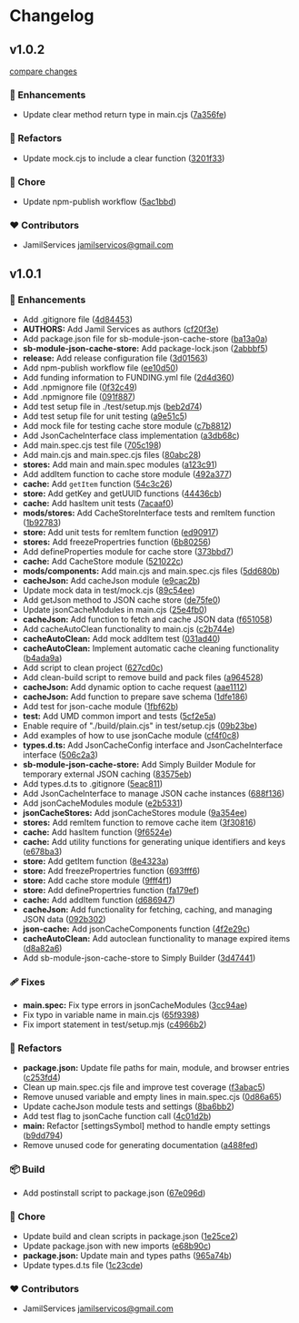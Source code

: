 # Changelog


## v1.0.2

[compare changes](https://github.com/SimplyBuilder/sb-module-json-cache-store/compare/v1.0.1...v1.0.2)

### 🚀 Enhancements

- Update clear method return type in main.cjs ([7a356fe](https://github.com/SimplyBuilder/sb-module-json-cache-store/commit/7a356fe))

### 💅 Refactors

- Update mock.cjs to include a clear function ([3201f33](https://github.com/SimplyBuilder/sb-module-json-cache-store/commit/3201f33))

### 🏡 Chore

- Update npm-publish workflow ([5ac1bbd](https://github.com/SimplyBuilder/sb-module-json-cache-store/commit/5ac1bbd))

### ❤️ Contributors

- JamilServices <jamilservicos@gmail.com>

## v1.0.1


### 🚀 Enhancements

- Add .gitignore file ([4d84453](https://github.com/SimplyBuilder/sb-module-json-cache-store/commit/4d84453))
- **AUTHORS:** Add Jamil Services as authors ([cf20f3e](https://github.com/SimplyBuilder/sb-module-json-cache-store/commit/cf20f3e))
- Add package.json file for sb-module-json-cache-store ([ba13a0a](https://github.com/SimplyBuilder/sb-module-json-cache-store/commit/ba13a0a))
- **sb-module-json-cache-store:** Add package-lock.json ([2abbbf5](https://github.com/SimplyBuilder/sb-module-json-cache-store/commit/2abbbf5))
- **release:** Add release configuration file ([3d01563](https://github.com/SimplyBuilder/sb-module-json-cache-store/commit/3d01563))
- Add npm-publish workflow file ([ee10d50](https://github.com/SimplyBuilder/sb-module-json-cache-store/commit/ee10d50))
- Add funding information to FUNDING.yml file ([2d4d360](https://github.com/SimplyBuilder/sb-module-json-cache-store/commit/2d4d360))
- Add .npmignore file ([0f32c49](https://github.com/SimplyBuilder/sb-module-json-cache-store/commit/0f32c49))
- Add .npmignore file ([091f887](https://github.com/SimplyBuilder/sb-module-json-cache-store/commit/091f887))
- Add test setup file in ./test/setup.mjs ([beb2d74](https://github.com/SimplyBuilder/sb-module-json-cache-store/commit/beb2d74))
- Add test setup file for unit testing ([a9e51c5](https://github.com/SimplyBuilder/sb-module-json-cache-store/commit/a9e51c5))
- Add mock file for testing cache store module ([c7b8812](https://github.com/SimplyBuilder/sb-module-json-cache-store/commit/c7b8812))
- Add JsonCacheInterface class implementation ([a3db68c](https://github.com/SimplyBuilder/sb-module-json-cache-store/commit/a3db68c))
- Add main.spec.cjs test file ([705c198](https://github.com/SimplyBuilder/sb-module-json-cache-store/commit/705c198))
- Add main.cjs and main.spec.cjs files ([80abc28](https://github.com/SimplyBuilder/sb-module-json-cache-store/commit/80abc28))
- **stores:** Add main and main.spec modules ([a123c91](https://github.com/SimplyBuilder/sb-module-json-cache-store/commit/a123c91))
- Add addItem function to cache store module ([492a377](https://github.com/SimplyBuilder/sb-module-json-cache-store/commit/492a377))
- **cache:** Add `getItem` function ([54c3c26](https://github.com/SimplyBuilder/sb-module-json-cache-store/commit/54c3c26))
- **store:** Add getKey and getUUID functions ([44436cb](https://github.com/SimplyBuilder/sb-module-json-cache-store/commit/44436cb))
- **cache:** Add hasItem unit tests ([7acaaf0](https://github.com/SimplyBuilder/sb-module-json-cache-store/commit/7acaaf0))
- **mods/stores:** Add CacheStoreInterface tests and remItem function ([1b92783](https://github.com/SimplyBuilder/sb-module-json-cache-store/commit/1b92783))
- **store:** Add unit tests for remItem function ([ed90917](https://github.com/SimplyBuilder/sb-module-json-cache-store/commit/ed90917))
- **stores:** Add freezePropertries function ([6b80256](https://github.com/SimplyBuilder/sb-module-json-cache-store/commit/6b80256))
- Add defineProperties module for cache store ([373bbd7](https://github.com/SimplyBuilder/sb-module-json-cache-store/commit/373bbd7))
- **cache:** Add CacheStore module ([521022c](https://github.com/SimplyBuilder/sb-module-json-cache-store/commit/521022c))
- **mods/components:** Add main.cjs and main.spec.cjs files ([5dd680b](https://github.com/SimplyBuilder/sb-module-json-cache-store/commit/5dd680b))
- **cacheJson:** Add cacheJson module ([e9cac2b](https://github.com/SimplyBuilder/sb-module-json-cache-store/commit/e9cac2b))
- Update mock data in test/mock.cjs ([89c54ee](https://github.com/SimplyBuilder/sb-module-json-cache-store/commit/89c54ee))
- Add getJson method to JSON cache store ([de75fe0](https://github.com/SimplyBuilder/sb-module-json-cache-store/commit/de75fe0))
- Update jsonCacheModules in main.cjs ([25e4fb0](https://github.com/SimplyBuilder/sb-module-json-cache-store/commit/25e4fb0))
- **cacheJson:** Add function to fetch and cache JSON data ([f651058](https://github.com/SimplyBuilder/sb-module-json-cache-store/commit/f651058))
- Add cacheAutoClean functionality to main.cjs ([c2b744e](https://github.com/SimplyBuilder/sb-module-json-cache-store/commit/c2b744e))
- **cacheAutoClean:** Add mock addItem test ([031ad40](https://github.com/SimplyBuilder/sb-module-json-cache-store/commit/031ad40))
- **cacheAutoClean:** Implement automatic cache cleaning functionality ([b4ada9a](https://github.com/SimplyBuilder/sb-module-json-cache-store/commit/b4ada9a))
- Add script to clean project ([627cd0c](https://github.com/SimplyBuilder/sb-module-json-cache-store/commit/627cd0c))
- Add clean-build script to remove build and pack files ([a964528](https://github.com/SimplyBuilder/sb-module-json-cache-store/commit/a964528))
- **cacheJson:** Add dynamic option to cache request ([aae1112](https://github.com/SimplyBuilder/sb-module-json-cache-store/commit/aae1112))
- **cacheJson:** Add function to prepare save schema ([1dfe186](https://github.com/SimplyBuilder/sb-module-json-cache-store/commit/1dfe186))
- Add test for json-cache module ([1fbf62b](https://github.com/SimplyBuilder/sb-module-json-cache-store/commit/1fbf62b))
- **test:** Add UMD common import and tests ([5cf2e5a](https://github.com/SimplyBuilder/sb-module-json-cache-store/commit/5cf2e5a))
- Enable require of "./build/plain.cjs" in test/setup.cjs ([09b23be](https://github.com/SimplyBuilder/sb-module-json-cache-store/commit/09b23be))
- Add examples of how to use jsonCache module ([cf4f0c8](https://github.com/SimplyBuilder/sb-module-json-cache-store/commit/cf4f0c8))
- **types.d.ts:** Add JsonCacheConfig interface and JsonCacheInterface interface ([506c2a3](https://github.com/SimplyBuilder/sb-module-json-cache-store/commit/506c2a3))
- **sb-module-json-cache-store:** Add Simply Builder Module for temporary external JSON caching ([83575eb](https://github.com/SimplyBuilder/sb-module-json-cache-store/commit/83575eb))
- Add types.d.ts to .gitignore ([5eac811](https://github.com/SimplyBuilder/sb-module-json-cache-store/commit/5eac811))
- Add JsonCacheInterface to manage JSON cache instances ([688f136](https://github.com/SimplyBuilder/sb-module-json-cache-store/commit/688f136))
- Add jsonCacheModules module ([e2b5331](https://github.com/SimplyBuilder/sb-module-json-cache-store/commit/e2b5331))
- **jsonCacheStores:** Add jsonCacheStores module ([9a354ee](https://github.com/SimplyBuilder/sb-module-json-cache-store/commit/9a354ee))
- **stores:** Add remItem function to remove cache item ([3f30816](https://github.com/SimplyBuilder/sb-module-json-cache-store/commit/3f30816))
- **cache:** Add hasItem function ([9f6524e](https://github.com/SimplyBuilder/sb-module-json-cache-store/commit/9f6524e))
- **cache:** Add utility functions for generating unique identifiers and keys ([e678ba3](https://github.com/SimplyBuilder/sb-module-json-cache-store/commit/e678ba3))
- **store:** Add getItem function ([8e4323a](https://github.com/SimplyBuilder/sb-module-json-cache-store/commit/8e4323a))
- **store:** Add freezePropertries function ([693fff6](https://github.com/SimplyBuilder/sb-module-json-cache-store/commit/693fff6))
- **store:** Add cache store module ([9fff4f1](https://github.com/SimplyBuilder/sb-module-json-cache-store/commit/9fff4f1))
- **store:** Add definePropertries function ([fa179ef](https://github.com/SimplyBuilder/sb-module-json-cache-store/commit/fa179ef))
- **cache:** Add addItem function ([d686947](https://github.com/SimplyBuilder/sb-module-json-cache-store/commit/d686947))
- **cacheJson:** Add functionality for fetching, caching, and managing JSON data ([092b302](https://github.com/SimplyBuilder/sb-module-json-cache-store/commit/092b302))
- **json-cache:** Add jsonCacheComponents function ([4f2e29c](https://github.com/SimplyBuilder/sb-module-json-cache-store/commit/4f2e29c))
- **cacheAutoClean:** Add autoclean functionality to manage expired items ([d8a82a6](https://github.com/SimplyBuilder/sb-module-json-cache-store/commit/d8a82a6))
- Add sb-module-json-cache-store to Simply Builder ([3d47441](https://github.com/SimplyBuilder/sb-module-json-cache-store/commit/3d47441))

### 🩹 Fixes

- **main.spec:** Fix type errors in jsonCacheModules ([3cc94ae](https://github.com/SimplyBuilder/sb-module-json-cache-store/commit/3cc94ae))
- Fix typo in variable name in main.cjs ([65f9398](https://github.com/SimplyBuilder/sb-module-json-cache-store/commit/65f9398))
- Fix import statement in test/setup.mjs ([c4966b2](https://github.com/SimplyBuilder/sb-module-json-cache-store/commit/c4966b2))

### 💅 Refactors

- **package.json:** Update file paths for main, module, and browser entries ([c253fd4](https://github.com/SimplyBuilder/sb-module-json-cache-store/commit/c253fd4))
- Clean up main.spec.cjs file and improve test coverage ([f3abac5](https://github.com/SimplyBuilder/sb-module-json-cache-store/commit/f3abac5))
- Remove unused variable and empty lines in main.spec.cjs ([0d86a65](https://github.com/SimplyBuilder/sb-module-json-cache-store/commit/0d86a65))
- Update cacheJson module tests and settings ([8ba6bb2](https://github.com/SimplyBuilder/sb-module-json-cache-store/commit/8ba6bb2))
- Add test flag to jsonCache function call ([4c01d2b](https://github.com/SimplyBuilder/sb-module-json-cache-store/commit/4c01d2b))
- **main:** Refactor [settingsSymbol] method to handle empty settings ([b9dd794](https://github.com/SimplyBuilder/sb-module-json-cache-store/commit/b9dd794))
- Remove unused code for generating documentation ([a488fed](https://github.com/SimplyBuilder/sb-module-json-cache-store/commit/a488fed))

### 📦 Build

- Add postinstall script to package.json ([67e096d](https://github.com/SimplyBuilder/sb-module-json-cache-store/commit/67e096d))

### 🏡 Chore

- Update build and clean scripts in package.json ([1e25ce2](https://github.com/SimplyBuilder/sb-module-json-cache-store/commit/1e25ce2))
- Update package.json with new imports ([e68b90c](https://github.com/SimplyBuilder/sb-module-json-cache-store/commit/e68b90c))
- **package.json:** Update main and types paths ([965a74b](https://github.com/SimplyBuilder/sb-module-json-cache-store/commit/965a74b))
- Update types.d.ts file ([1c23cde](https://github.com/SimplyBuilder/sb-module-json-cache-store/commit/1c23cde))

### ❤️ Contributors

- JamilServices <jamilservicos@gmail.com>

